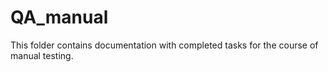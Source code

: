 # QA_manual

This folder contains documentation with completed tasks for the course of manual testing.


